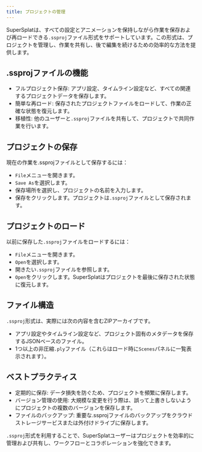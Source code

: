 ```yaml
---
title: プロジェクトの管理
---
```


SuperSplatは、すべての設定とアニメーションを保持しながら作業を保存および再ロードできる`.ssproj`ファイル形式をサポートしています。この形式は、プロジェクトを管理し、作業を共有し、後で編集を続けるための効率的な方法を提供します。

## .ssprojファイルの機能

* フルプロジェクト保存: アプリ設定、タイムライン設定など、すべての関連するプロジェクトデータを保存します。
* 簡単な再ロード: 保存されたプロジェクトファイルをロードして、作業の正確な状態を復元します。
* 移植性: 他のユーザーと`.ssproj`ファイルを共有して、プロジェクトで共同作業を行います。

## プロジェクトの保存

現在の作業を.ssprojファイルとして保存するには：

* `File`メニューを開きます。
* `Save As`を選択します。
* 保存場所を選択し、プロジェクトの名前を入力します。
* 保存をクリックします。プロジェクトは`.ssproj`ファイルとして保存されます。

## プロジェクトのロード

以前に保存した`.ssproj`ファイルをロードするには：

* `File`メニューを開きます。
* `Open`を選択します。
* 開きたい`.ssproj`ファイルを参照します。
* `Open`をクリックします。SuperSplatはプロジェクトを最後に保存された状態に復元します。

## ファイル構造

`.ssproj`形式は、実際には次の内容を含むZIPアーカイブです。

* アプリ設定やタイムライン設定など、プロジェクト固有のメタデータを保存するJSONベースのファイル。
* 1つ以上の非圧縮`.ply`ファイル（これらはロード時に`Scenes`パネルに一覧表示されます）。

## ベストプラクティス

* 定期的に保存: データ損失を防ぐため、プロジェクトを頻繁に保存します。
* バージョン管理の使用: 大規模な変更を行う際は、誤って上書きしないようにプロジェクトの複数のバージョンを保存します。
* ファイルのバックアップ: 重要な.ssprojファイルのバックアップをクラウドストレージサービスまたは外付けドライブに保存します。

`.ssproj`形式を利用することで、SuperSplatユーザーはプロジェクトを効率的に管理および共有し、ワークフローとコラボレーションを強化できます。
